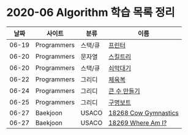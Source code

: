 # 2020-06 Algorithm 학습 목록 정리

|날짜|사이트|분류|이름|
|---|---|---|---|
|06-19|Programmers|스택/큐|[프린터](https://github.com/JJungwoo/algorithm/blob/master/programmers/queue/%ED%94%84%EB%A6%B0%ED%84%B0.cpp)|
|06-20|Programmers|문자열|[스킬트리](https://github.com/JJungwoo/algorithm/blob/master/programmers/level2/%EC%8A%A4%ED%82%AC%ED%8A%B8%EB%A6%AC.cpp)|
|06-20|Programmers|스택/큐|[쇠막대기](https://github.com/JJungwoo/algorithm/blob/master/programmers/level2/%EC%87%A0%EB%A7%89%EB%8C%80%EA%B8%B0.cpp)|
|06-22|Programmers|그리디|[체육복](https://github.com/JJungwoo/algorithm/blob/master/programmers/greedy/%EC%B2%B4%EC%9C%A1%EB%B3%B5.cpp)|
|06-24|Programmers|그리디|[큰 수 만들기](https://github.com/JJungwoo/algorithm/blob/master/programmers/greedy/%ED%81%B0%EC%88%98%EB%A7%8C%EB%93%A4%EA%B8%B0.cpp)|
|06-25|Programmers|그리디|[구명보트](https://github.com/JJungwoo/algorithm/blob/master/programmers/greedy/%EA%B5%AC%EB%AA%85%EB%B3%B4%ED%8A%B8.cpp)|
|06-27|Baekjoon|USACO|[18268 Cow Gymnastics](https://github.com/JJungwoo/algorithm/blob/master/baekjoon/USA_Computing_Olympiad/2019-2020/USACO_2019-2020_December_Contest/18268.cpp)
|06-27|Baekjoon|USACO|[18269 Where Am I?](https://github.com/JJungwoo/algorithm/blob/master/baekjoon/USA_Computing_Olympiad/2019-2020/USACO_2019-2020_December_Contest/18269.cpp)

 
